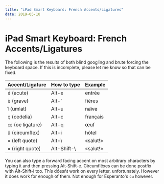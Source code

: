 ```yaml
---
title: "iPad Smart Keyboard: French Accents/Ligatures"
date: 2019-05-10
---
```


# iPad Smart Keyboard: French Accents/Ligatures

The following is the results of both blind googling and brute forcing the keyboard space. If this is incomplete, please let me know so that can be fixed.

| Accent/Ligature | How to type | Example  |
| :-------------- | :---------- | :------  |
| é (acute)       | Alt-e       | entrée   |
| è (grave)       | Alt-`       | fières   |
| ï (umlat)       | Alt-u       | naïve    |
| ç (cedelia)     | Alt-c       | français |
| œ (oe ligature) | Alt-q       | œuf      |
| û (circumflex)  | Alt-i       | hôtel    |
| « (left quote)  | Alt-\       | «salut!» |
| » (right quote) | Alt-Shift-\ | «salut!» |

You can also type a forward facing accent on most arbitrary characters by typing it and then pressing Alt-Shift-e. Circumflêxes can be done postfix with Alt-Shift-i too. Thís dóesńt work on every letter, unfortunately. However it does work for enough of them. Not enough for Esperanto's `ĉu` however. 
